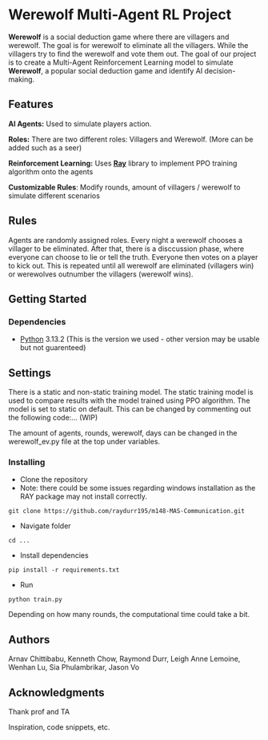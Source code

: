 # Werewolf Multi-Agent RL Project

**Werewolf** is a social deduction game where there are villagers and werewolf. The goal is for werewolf to eliminate all the villagers. While the villagers try to find the werewolf and vote them out. The goal of our project is to create a Multi-Agent Reinforcement Learning model to simulate **Werewolf**, a popular social deduction game and identify AI decision-making.

## Features

**AI Agents:** Used to simulate players action. 

**Roles:** There are two different roles: Villagers and Werewolf. (More can be added such as a seer)

**Reinforcement Learning:** Uses [**Ray**]([url](https://www.ray.io/)) library to implement PPO training algorithm onto the agents

**Customizable Rules**: Modify rounds, amount of villagers / werewolf to simulate different scenarios

## Rules
Agents are randomly assigned roles. Every night a werewolf chooses a villager to be eliminated. After that, there is a disccussion phase, where everyone can choose to lie or tell the truth. Everyone then votes on a player to kick out. This is repeated until all werewolf are eliminated (villagers win) or werewolves outnumber the villagers (werewolf wins).

## Getting Started

### Dependencies

* [Python]([url](https://www.python.org/downloads/)) 3.13.2 (This is the version we used - other version may be usable but not guarenteed)

## Settings
There is a static and non-static training model. The static training model is used to compare results with the model trained using PPO algorithm. The model is set to static on default. This can be changed by commenting out the following code:... (WIP) 

The amount of agents, rounds, werewolf, days can be changed in the werewolf_ev.py file at the top under variables.

### Installing

* Clone the repository
* Note: there could be some issues regarding windows installation as the RAY package may not install correctly.
```
git clone https://github.com/raydurr195/m148-MAS-Communication.git
```
* Navigate folder
```
cd ...
```
* Install dependencies
```
pip install -r requirements.txt
```
* Run 
```
python train.py
```

Depending on how many rounds, the computational time could take a bit. 


## Authors

Arnav Chittibabu, Kenneth Chow, Raymond Durr, Leigh Anne Lemoine, Wenhan Lu, Sia Phulambrikar, Jason Vo


## Acknowledgments

Thank prof and TA

Inspiration, code snippets, etc.
